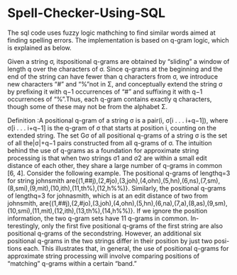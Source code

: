 # Spell-Checker-Using-SQL
The sql code uses fuzzy logic mathching to find similar words aimed at finding spelling errors. The implementation is based on q-gram logic, which is explained as below.

Given a string σ, itspositional q-grams are obtained by “sliding” a window of length q over the characters of σ. Since q-grams at the beginning and the end of the string can have fewer than q characters from σ, we introduce new characters “#” and “%”not in Σ, and conceptually extend the string σ by prefixing it with q−1 occurrences of “#” and suffixing it with q−1 occurrences of “%”.Thus, each q-gram contains exactly q characters, though some of these may not be from the alphabet Σ.

Definition :A positional q-gram of a string σ is a pair(i, σ[i . . . i+q−1]), where σ[i . . . i+q−1] is the q-gram of σ that starts at position i, counting on the extended string.  The set Gσ of all positional q-grams of a string σ is the set of all the|σ|+q−1 pairs constructed from all q-grams of σ. The intuition behind the use of q-grams as a foundation for approximate string processing is that when two strings σ1 and σ2 are within a small edit distance of each other, they share a large number of q-grams in common [6, 4]. Consider the following example.  The positional q-grams of lengthq=3 for string johnsmith are{(1,##j),(2,#jo),(3,joh),(4,ohn),(5,hn),(6,ns),(7,sm),(8,smi),(9,mit),(10,ith),(11,th%),(12,h%%)}.  Similarly, the positional q-grams of lengthq=3 for johnasmith, which is at an edit distance of two from johnsmith,  are{(1,##j),(2,#jo),(3,joh),(4,ohn),(5,hn),(6,na),(7,a),(8,as),(9,sm),(10,smi),(11,mit),(12,ith),(13,th%),(14,h%%)}. If we ignore the position information,  the two q-gram sets have 11 q-grams in common.   In-terestingly,  only the first five positional q-grams of the first string are also positional q-grams of the secondstring. However, an additional six positional q-grams in the two strings differ in their position by just two posi-tions each. This illustrates that, in general, the use of positional q-grams for approximate string processing will involve comparing positions of “matching” q-grams within a certain “band.”
